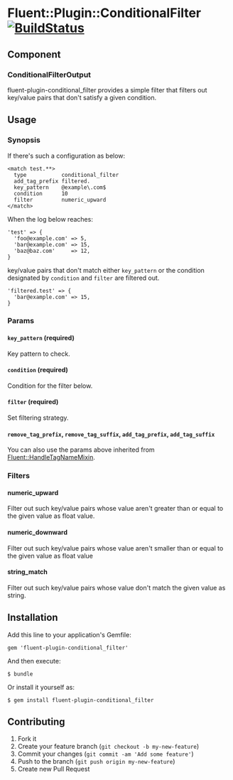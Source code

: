 # Fluent::Plugin::ConditionalFilter [![BuildStatus](https://secure.travis-ci.org/kentaro/fluent-plugin-conditional_filter.png)](http://travis-ci.org/kentaro/fluent-plugin-conditional_filter)

## Component

### ConditionalFilterOutput

fluent-plugin-conditional_filter provides a simple filter that filters out key/value pairs that don't satisfy a given condition.

## Usage

### Synopsis

If there's such a configuration as below:

```
<match test.**>
  type           conditional_filter
  add_tag_prefix filtered.
  key_pattern    @example\.com$
  condition      10
  filter         numeric_upward
</match>
```

When the log below reaches:

```
'test' => {
  'foo@example.com' => 5,
  'bar@example.com' => 15,
  'baz@baz.com'     => 12,
}
```

key/value pairs that don't match either `key_pattern` or the condition designated by `condition` and `filter` are filtered out.

```
'filtered.test' => {
  'bar@example.com' => 15,
}
```

### Params

#### `key_pattern` (required)

Key pattern to check.

#### `condition` (required)

Condition for the filter below.

#### `filter` (required)

Set filtering strategy.

#### `remove_tag_prefix`, `remove_tag_suffix`, `add_tag_prefix`, `add_tag_suffix`

You can also use the params above inherited from [Fluent::HandleTagNameMixin](https://github.com/fluent/fluentd/blob/master/lib/fluent/mixin.rb).

### Filters

#### numeric_upward

Filter out such key/value pairs whose value aren't greater than or equal to the given value as float value.

#### numeric_downward

Filter out such key/value pairs whose value aren't smaller than or equal to the given value as float value

#### string_match

Filter out such key/value pairs whose value don't match the given value as string.

## Installation

Add this line to your application's Gemfile:

    gem 'fluent-plugin-conditional_filter'

And then execute:

    $ bundle

Or install it yourself as:

    $ gem install fluent-plugin-conditional_filter

## Contributing

1. Fork it
2. Create your feature branch (`git checkout -b my-new-feature`)
3. Commit your changes (`git commit -am 'Add some feature'`)
4. Push to the branch (`git push origin my-new-feature`)
5. Create new Pull Request

